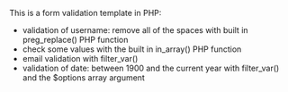 This is a form validation template in PHP:
- validation of username: remove all of the spaces with built in preg_replace() PHP function
- check some values with the built in in_array() PHP function
- email validation with filter_var()
- validation of date: between 1900 and the current year with filter_var() and the $options array argument
